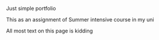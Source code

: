 Just simple portfolio

This as an assignment of Summer intensive course in my uni

All most text on this page is kidding
